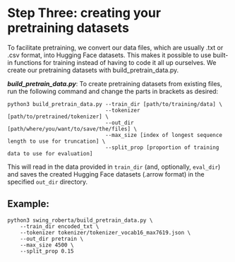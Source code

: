 # Step Three: creating your pretraining datasets

To facilitate pretraining, we convert our data files, which are usually .txt or .csv format, into Hugging Face datasets. This makes it possible to use built-in functions for training instead of having to code it all up ourselves. We create our pretraining datasets with build_pretrain_data.py.


***build_pretrain_data.py***:
To create pretraining datasets from existing files, run the following command and change the parts in brackets as desired:
```
python3 build_pretrain_data.py --train_dir [path/to/training/data] \
                               --tokenizer [path/to/pretrained/tokenizer] \
                               --out_dir [path/where/you/want/to/save/the/files] \
                               --max_size [index of longest sequence length to use for truncation] \
                               --split_prop [proportion of training data to use for evaluation]
```

This will read in the data provided in `train_dir` (and, optionally, `eval_dir`) and saves the created Hugging Face datasets (.arrow format) in the specified `out_dir` directory.

## Example:
```
python3 swing_roberta/build_pretrain_data.py \
    --train_dir encoded_txt \
    --tokenizer tokenizer/tokenizer_vocab16_max7619.json \
    --out_dir pretrain \
    --max_size 4500 \
    --split_prop 0.15
```
